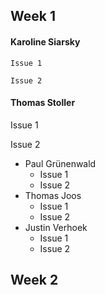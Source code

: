 ## Week 1
    
 #### Karoline Siarsky 
   
    Issue 1
    
    Issue 2
    
   
#### Thomas Stoller 

Issue 1

Issue 2

- Paul Grünenwald
   - Issue 1
   - Issue 2
- Thomas Joos
  - Issue 1
  - Issue 2
- Justin Verhoek
  - Issue 1
  - Issue 2

## Week 2
